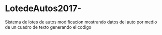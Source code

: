 # LotedeAutos2017-
Sistema de lotes de autos modificacion mostrando datos del auto por medio de un cuadro de texto generando el codigo
